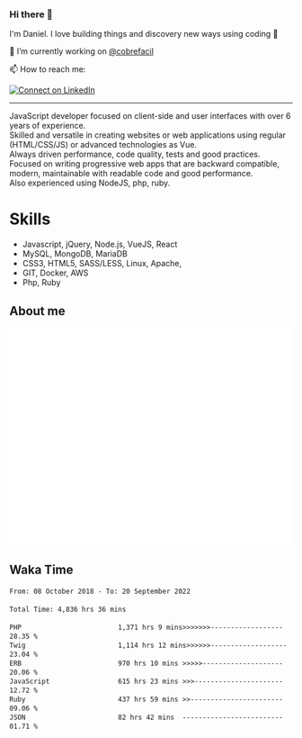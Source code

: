 ### Hi there 👋

I'm Daniel. I love building things and discovery new ways using coding :raised_hands: 

🔭 I’m currently working on [@cobrefacil](https://www.cobrefacil.com.br/)

📫 How to reach me:

[![Connect on LinkedIn](https://img.shields.io/badge/--linkedin?label=LinkedIn&logo=LinkedIn&style=social)](https://www.linkedin.com/in/daniel-cerverizzo/)

---

JavaScript developer focused on client-side and user interfaces with over 6 years of experience.  
Skilled and versatile in creating websites or web applications using regular (HTML/CSS/JS) or advanced technologies as Vue.  
Always driven performance, code quality, tests and good practices.  
 Focused on writing progressive web apps that are backward compatible, modern, maintainable with readable code and good performance.  
Also experienced using NodeJS, php, ruby. 


# Skills

 - Javascript, jQuery, Node.js, VueJS, React
 - MySQL, MongoDB, MariaDB    
 - CSS3, HTML5, SASS/LESS,  Linux, Apache,
 - GIT, Docker, AWS
 - Php, Ruby

## About me

![Metrics](/github-metrics.svg)

## Waka Time

<!--START_SECTION:waka-->

```text
From: 08 October 2018 - To: 20 September 2022

Total Time: 4,836 hrs 36 mins

PHP                        1,371 hrs 9 mins>>>>>>>------------------   28.35 %
Twig                       1,114 hrs 12 mins>>>>>>-------------------   23.04 %
ERB                        970 hrs 10 mins >>>>>--------------------   20.06 %
JavaScript                 615 hrs 23 mins >>>----------------------   12.72 %
Ruby                       437 hrs 59 mins >>-----------------------   09.06 %
JSON                       82 hrs 42 mins  -------------------------   01.71 %
```

<!--END_SECTION:waka-->

